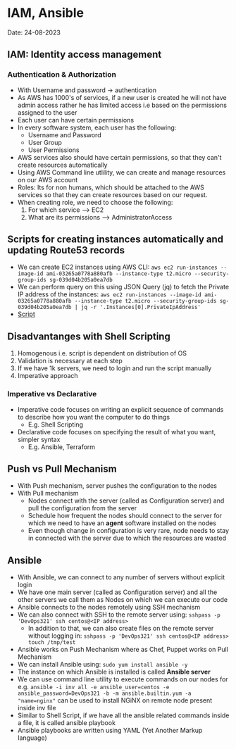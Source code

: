 # IAM, Ansible

Date: 24-08-2023

## IAM: Identity access management

### Authentication & Authorization

- With Username and password -> authentication
- As AWS has 1000's of services, if a new user is created he will not have admin access rather he has limited access i.e based on the permissions assigned to the user
- Each user can have certain permissions
- In every software system, each user has the following:
  - Username and Password
  - User Group
  - User Permissions
- AWS services also should have certain permissions, so that they can't create resources automatically
- Using AWS Command line utlility, we can create and manage resources on our AWS account
- Roles: Its for non humans, which should be attached to the AWS services so that they can create resources based on our request.
- When creating role, we need to choose the following:
  1. For which service --> EC2
  2. What are its permissions --> AdministratorAccess

## Scripts for creating instances automatically and updating Route53 records

- We can create EC2 instances using AWS CLI: `aws ec2 run-instances --image-id ami-03265a0778a880afb --instance-type t2.micro --security-group-ids sg-039d04b205a0ea7db`
- We can perform query on this using JSON Query (jq) to fetch the Private IP address of the instances: `aws ec2 run-instances --image-id ami-03265a0778a880afb --instance-type t2.micro --security-group-ids sg-039d04b205a0ea7db | jq -r '.Instances[0].PrivateIpAddress'`
- [Script](https://github.com/sivadevopsdaws74s/roboshop-shell/blob/master/create-ec2.sh)

## Disadvantanges with Shell Scripting

1. Homogenous i.e. script is dependent on distribution of OS
2. Validation is necessary at each step
3. If we have 1k servers, we need to login and run the script manually
4. Imperative approach

### Imperative vs Declarative

- Imperative code focuses on writing an explicit sequence of commands to describe how you want the computer to do things
  - E.g. Shell Scripting
- Declarative code focuses on specifying the result of what you want, simpler syntax
  - E.g. Ansible, Terraform

## Push vs Pull Mechanism

- With Push mechanism, server pushes the configuration to the nodes
- With Pull mechanism
  - Nodes connect with the server (called as Configuration server) and pull the configuration from the server
  - Schedule how frequent the nodes should connect to the server for which we need to have an **agent** software installed on the nodes
  - Even though change in configuration is very rare, node needs to stay in connected with the server due to which the resources are wasted

## Ansible

- With Ansible, we can connect to any number of servers without explicit login
- We have one main server (called as Configuration server) and all the other servers we call them as Nodes on which we can execute our code
- Ansible connects to the nodes remotely using SSH mechanism
- We can also connect with SSH to the remote server using: `sshpass -p 'DevOps321' ssh centos@<IP address>`
  - In addition to that, we can also create files on the remote server without logging in: `sshpass -p 'DevOps321' ssh centos@<IP address> touch /tmp/test`
- Ansible works on Push Mechanism where as Chef, Puppet works on Pull Mechanism
- We can install Ansible using: `sudo yum install ansible -y`
- The instance on which Ansible is installed is called **Ansible server**
- We can use command line utility to execute commands on our nodes for e.g. `ansible -i inv all -e ansible_user=centos -e ansible_password=DevOps321 -b -m ansible.builtin.yum -a "name=nginx"` can be used to install NGiNX on remote node present inside inv file
- Similar to Shell Script, if we have all the ansible related commands inside a file, it is called ansible playbook
- Ansible playbooks are written using YAML (Yet Another Markup language)